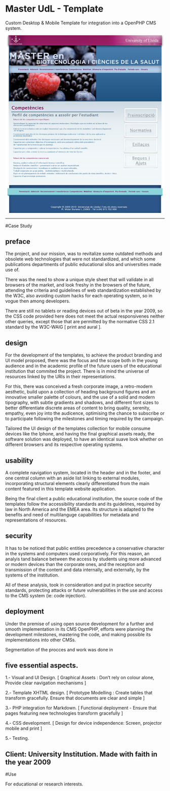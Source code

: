 # Master UdL - Template

Custom Desktop & Mobile Template for integration into a OpenPHP CMS system. 


 ![](https://github.com/delfiramirez/master-udl-2009/blob/master/public/assets/splash.jpg)

------------------------------------------------------------------

#Case Study

preface
------
The project, and our mission, was to revitalize some outdated methods and obsolete web technologies that were not standardized, and which some publications departments of public educational silos and universities made use of.

There was the need to show a unique style sheet that will validate in all browsers of the market, and look freshy in the browsers of the future, attending the criteria and guidelines of web standardization established by the W3C, also avoiding custom hacks for each operating system, so in vogue then among developers. 

There are still no tablets or reading devices out of beta in the year 2009, so the CSS code provided here does not meet the actual responsivenes neither other queries, except those that are permitted by the normative CSS 2.1 standard by the W3C-WAIG [ print and aural ].

design
------
For the development of the templates, to achieve the product branding and UI model proposed, there was the focus and the scope both in the young audience and in the academic profile of the future users of the educational institution that commited the project. There is in mind the universe of resources linked by the URIs in their representations.

For this, there was conceived a fresh corporate image, a retro-modern aesthetic, build upon a collection of heading background figures and an innovative smaller palette of colours, and the use of a solid and modern tipography, with subtle gradients and shadows, and different font sizes to better differentiate discrete areas of content to bring quality, serenity, empathy, even joy into the audicence, optimising the chance to subscribe or to participate following the milestones and timing required by the campaign.

Tailored the UI design of the templates collection for mobile consume devices like the Iphone, and having the final graphical assets ready, the software solution was deployed, to have an identical suave look whether on different browsers and its respective operating systems.

usability
--------
A complete navigation system, located in the header and in the footer, and one central column with an aside list linking to external modules, incorporating structural elements clearly differentiated from the main content featured in this template website application. 

Being the final client a public educational institution, the source code of the templates follow the accessibility standards and its guidelines, required by law in North America and the EMEA area. Its structure is adapted to the benefits and need of multilanguge capabilities for metadata and representations of resources.

security
-------

It has to be noticed that public entities precedence a conservative character in the systems and computers used corporatively. For this reason, an analyis tand balance between the access by students uing more advanced or modern devices than the corporate ones, and the reception and transmission of the content and data internally, and externally, by the systems of the institution. 

All of these analysis, took in consideration and put in practice security standards, protecting attacks or future vulnerabilities in the use and access to the CMS system (ie: code injection).

deployment
-------

Under the premise of using open source development for a further and smooth implementation in its CMS OpenPHP, efforts were planning the development milestones, mastering the code, and making possible its implementations into other CMSs.

Segmentation of the procces and work was done in

five essential aspects.
--------------------------------------------------------------------------------------------------------------------------


1.- Visual and UI Design. [ Graphical Assets : Don’t rely on colour alone,  Provide clear navigation mechanisms ]

2.- Template XHTML design. [ Prototype Modelling :  Create tables that transform gracefully. Ensure that documents are clear and simple ]

3.- PHP integration for Markdown. [ Functional deployment - Ensure that pages featuring new technologies transform gracefully ]

4.- CSS development. [ Design for device independence: Screen, projector mobile and print ]

5.- Testing.


Client:  University Institution. Made with faith in the year 2009
--------------------------------------------------------------------------------

#Use

For educational or research interests. 
